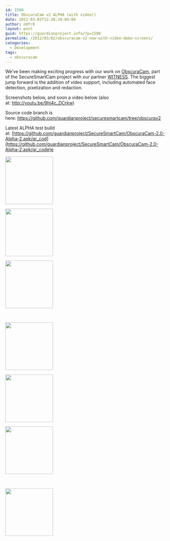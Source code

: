 ```yaml
---
id: 1590
title: ObscuraCam v2 ALPHA (with video!)
date: 2012-03-02T12:20:34-04:00
author: n8fr8
layout: post
guid: https://guardianproject.info/?p=1590
permalink: /2012/03/02/obscuracam-v2-now-with-video-demo-screens/
categories:
  - Development
tags:
  - obscuracam
---
```

We’ve been making exciting progress with our work on [ObscuraCam](https://guardianproject.info/apps/securecam/), part of the SecureSmartCam project with our partner [WITNESS](http://witness.org). The biggest jump forward is the addition of video support, including automated face detection, pixelization and redaction.

Screenshots below, and soon a video below (also at: <http://youtu.be/9hi4c_DCrkw>)

Source code branch is here: <https://github.com/guardianproject/securesmartcam/tree/obscurav2>

Latest ALPHA test build at: [https://github.com/guardianproject/SecureSmartCam/ObscuraCam-2.0-Alpha-2.apk/qr_cod](https://github.com/guardianproject/SecureSmartCam/ObscuraCam-2.0-Alpha-2.apk/qr_code)e  


<div id='gallery-5' class='gallery galleryid-1590 gallery-columns-3 gallery-size-thumbnail'>
  <dl class='gallery-item'>
    <dt class='gallery-icon landscape'>
      <a href='http://guardianproject.info/wp-content/uploads/2012/03/device-2012-03-02-120646.png'><img width="150" height="150" src="http://guardianproject.info/wp-content/uploads/2012/03/device-2012-03-02-120646-150x150.png" class="attachment-thumbnail size-thumbnail" alt="" /></a>
    </dt>
  </dl>
  
  <dl class='gallery-item'>
    <dt class='gallery-icon landscape'>
      <a href='http://guardianproject.info/wp-content/uploads/2012/03/device-2012-03-02-120717.png'><img width="150" height="150" src="http://guardianproject.info/wp-content/uploads/2012/03/device-2012-03-02-120717-150x150.png" class="attachment-thumbnail size-thumbnail" alt="" /></a>
    </dt>
  </dl>
  
  <dl class='gallery-item'>
    <dt class='gallery-icon landscape'>
      <a href='http://guardianproject.info/wp-content/uploads/2012/03/device-2012-03-02-120826.png'><img width="150" height="150" src="http://guardianproject.info/wp-content/uploads/2012/03/device-2012-03-02-120826-150x150.png" class="attachment-thumbnail size-thumbnail" alt="" /></a>
    </dt>
  </dl>
  
  <br style="clear: both" />
  
  <dl class='gallery-item'>
    <dt class='gallery-icon landscape'>
      <a href='http://guardianproject.info/wp-content/uploads/2012/03/device-2012-03-02-121031.png'><img width="150" height="150" src="http://guardianproject.info/wp-content/uploads/2012/03/device-2012-03-02-121031-150x150.png" class="attachment-thumbnail size-thumbnail" alt="" /></a>
    </dt>
  </dl>
  
  <dl class='gallery-item'>
    <dt class='gallery-icon landscape'>
      <a href='http://guardianproject.info/wp-content/uploads/2012/03/device-2012-03-02-121111.png'><img width="150" height="150" src="http://guardianproject.info/wp-content/uploads/2012/03/device-2012-03-02-121111-150x150.png" class="attachment-thumbnail size-thumbnail" alt="" /></a>
    </dt>
  </dl>
  
  <dl class='gallery-item'>
    <dt class='gallery-icon landscape'>
      <a href='http://guardianproject.info/wp-content/uploads/2012/03/device-2012-03-02-121126.png'><img width="150" height="150" src="http://guardianproject.info/wp-content/uploads/2012/03/device-2012-03-02-121126-150x150.png" class="attachment-thumbnail size-thumbnail" alt="" /></a>
    </dt>
  </dl>
  
  <br style="clear: both" />
  
  <dl class='gallery-item'>
    <dt class='gallery-icon landscape'>
      <a href='http://guardianproject.info/wp-content/uploads/2012/03/device-2012-03-02-121143.png'><img width="150" height="150" src="http://guardianproject.info/wp-content/uploads/2012/03/device-2012-03-02-121143-150x150.png" class="attachment-thumbnail size-thumbnail" alt="" /></a>
    </dt>
  </dl>
  
  <br style='clear: both' />
</div>